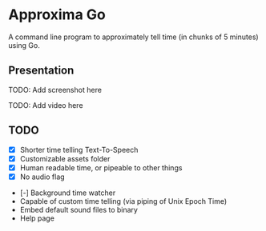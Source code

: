 # Approxima Go

A command line program to approximately tell time (in chunks of 5 minutes) using Go.

## Presentation

TODO: Add screenshot here

TODO: Add video here

## TODO

- [x] Shorter time telling Text-To-Speech
- [x] Customizable assets folder
- [x] Human readable time, or pipeable to other things
- [x] No audio flag
- [-] Background time watcher
- Capable of custom time telling (via piping of Unix Epoch Time)
- Embed default sound files to binary
- Help page

